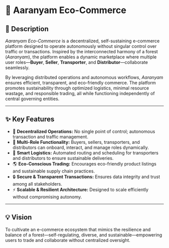 # 🌿 Aaranyam Eco-Commerce

## 📄 Description  
*Aaranyam Eco-Commerce* is a decentralized, self-sustaining e-commerce platform designed to operate autonomously without singular control over traffic or transactions. Inspired by the interconnected harmony of a forest (*Aaranyam*), the platform enables a dynamic marketplace where multiple user roles—**Buyer**, **Seller**, **Transporter**, and **Distributor**—collaborate seamlessly.

By leveraging distributed operations and autonomous workflows, *Aaranyam* ensures efficient, transparent, and eco-friendly commerce. The platform promotes sustainability through optimized logistics, minimal resource wastage, and responsible trading, all while functioning independently of central governing entities.

---

## ✨ Key Features  
- 🌿 **Decentralized Operations:** No single point of control; autonomous transaction and traffic management.  
- 🛒 **Multi-Role Functionality:** Buyers, sellers, transporters, and distributors can onboard, interact, and manage roles dynamically.  
- 🚚 **Smart Logistics:** Automated routing and scheduling for transporters and distributors to ensure sustainable deliveries.  
- 🌎 **Eco-Conscious Trading:** Encourages eco-friendly product listings and sustainable supply chain practices.  
- 🔒 **Secure & Transparent Transactions:** Ensures data integrity and trust among all stakeholders.  
- ⚡ **Scalable & Resilient Architecture:** Designed to scale efficiently without compromising autonomy.  

---

## 💡 Vision  
To cultivate an e-commerce ecosystem that mimics the resilience and balance of a forest—self-regulating, diverse, and sustainable—empowering users to trade and collaborate without centralized oversight.
